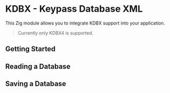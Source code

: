 # KDBX - Keypass Database XML

This Zig module allows you to integrate KDBX support into your application.

> Currently only KDBX4 is supported.

## Getting Started

## Reading a Database

## Saving a Database
